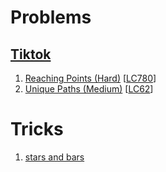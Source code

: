 # Problems

## [Tiktok](https://www.1point3acres.com/bbs/thread-850692-1-1.html)

1. [Reaching Points (Hard)](Reaching-Points-(Hard).py)
[[LC780](https://leetcode.com/problems/reaching-points/)]
2. [Unique Paths (Medium)](Unique-Paths-(Medium).py)
[[LC62](https://leetcode.com/problems/unique-paths/)]

# Tricks

1. [stars and bars](https://en.wikipedia.org/wiki/Stars_and_bars_(combinatorics))
